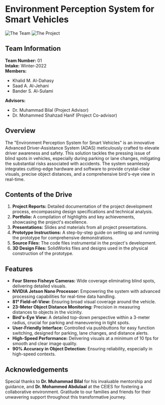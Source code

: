 # Environment Perception System for Smart Vehicles

![The Team](https://raw.githubusercontent.com/S3dMJ/ENVIRONMENT_PERCEPTION_SYSTEM_FOR_SMART_VEHICLES/main/The%20Team.jpg)
![The Project](https://raw.githubusercontent.com/S3dMJ/ENVIRONMENT_PERCEPTION_SYSTEM_FOR_SMART_VEHICLES/main/The%20Project.jpg)


## Team Information

**Team Number:** 01  
**Intake:** Winter-2022  
**Members:**
- Khalid M. Al-Dahasy
- Saad A. Al-Jehani
- Bander S. Al-Sulami  

**Advisors:**
- Dr. Muhammad Bilal (Project Advisor)
- Dr. Mohammed Shahzad Hanif (Project Co-advisor)

## Overview

The "Environment Perception System for Smart Vehicles" is an innovative Advanced Driver-Assistance System (ADAS) meticulously crafted to elevate driver awareness and safety. This solution tackles the pressing issue of blind spots in vehicles, especially during parking or lane changes, mitigating the substantial risks associated with accidents. The system seamlessly integrates cutting-edge hardware and software to provide crystal-clear visuals, precise object distances, and a comprehensive bird's-eye view in real-time.

## Contents of the Drive

1. **Project Reports:** Detailed documentation of the project development process, encompassing design specifications and technical analysis.
2. **Portfolio:** A compilation of highlights and key achievements, showcasing the project's excellence.
3. **Presentations:** Slides and materials from all project presentations.
4. **Prototype Instructions:** A step-by-step guide on setting up and running the prototype for comprehensive demonstrations.
5. **Source Files:** The code files instrumental in the project's development.
6. **3D Design Files:** SolidWorks files and designs used in the physical construction of the prototype.

## Features

- **Four Stereo Fisheye Cameras:** Wide coverage eliminating blind spots, delivering detailed visuals.
- **NVIDIA Jetson Nano Processor:** Empowering the system with advanced processing capabilities for real-time data handling.
- **81° Field-of-View:** Ensuring broad visual coverage around the vehicle.
- **23-Meter Object Distance Monitoring:** Precision in measuring distances to objects in the vicinity.
- **Bird's-Eye View:** A detailed top-down perspective within a 3-meter radius, crucial for parking and maneuvering in tight spots.
- **User-Friendly Interface:** Controlled via pushbuttons for easy function switching, designed for parking, lane changes, and distance alerts.
- **High-Speed Performance:** Delivering visuals at a minimum of 10 fps for smooth and clear image quality.
- **90% Accuracy in Object Detection:** Ensuring reliability, especially in high-speed contexts.

## Acknowledgements

Special thanks to **Dr. Muhammad Bilal** for his invaluable mentorship and guidance, and **Dr. Mohammed Abdulaal** at the CEIES for fostering a collaborative environment. Gratitude to our families and friends for their unwavering support throughout this transformative journey.
